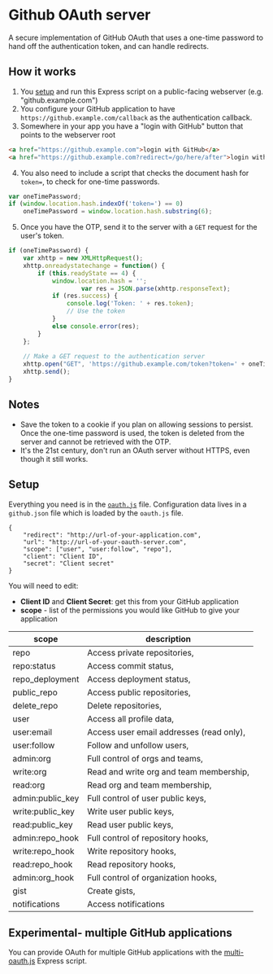 # Github OAuth server

A secure implementation of GitHub OAuth that uses a one-time password to hand off the authentication token, and can handle redirects.

## How it works

1. You [setup](#setup) and run this Express script on a public-facing webserver (e.g. "github.example.com")
2. You configure your GitHub application to have `https://github.example.com/callback` as the authentication callback.
3. Somewhere in your app you have a "login with GitHub" button that points to the webserver root
```html
<a href="https://github.example.com">login with GitHub</a>
<a href="https://github.example.com?redirect=/go/here/after">login with GitHub and return to page</a>
```
4. You also need to include a script that checks the document hash for `token=`, to check for one-time passwords.
```javascript
var oneTimePassword;
if (window.location.hash.indexOf('token=') == 0)
	oneTimePassword = window.location.hash.substring(6);
```
5. Once you have the OTP, send it to the server with a `GET` request for the user's token.
```javascript
if (oneTimePassword) {
	var xhttp = new XMLHttpRequest();
	xhttp.onreadystatechange = function() {
		if (this.readyState == 4) {
			window.location.hash = '';
	                var res = JSON.parse(xhttp.responseText);
			if (res.success) {
				console.log('Token: ' + res.token);
				// Use the token
			}
			else console.error(res);
		}
	};
	
	// Make a GET request to the authentication server
	xhttp.open("GET", 'https://github.example.com/token?token=' + oneTimePassword, true);
	xhttp.send();
}
```

## Notes

- Save the token to a cookie if you plan on allowing sessions to persist. Once the one-time password is used, the token is deleted from the server and cannot be retrieved with the OTP. 
- It's the 21st century, don't run an OAuth server without HTTPS, even though it still works.

## Setup

Everything you need is in the [`oauth.js`](oauth.js) file. Configuration data lives in a `github.json` file which is loaded by the `oauth.js` file. 

```
{
	"redirect": "http://url-of-your-application.com",
	"url": "http://url-of-your-oauth-server.com",
	"scope": ["user", "user:follow", "repo"],
	"client": "Client ID",
	"secret": "Client secret"
}
```

You will need to edit:
- **Client ID** and **Client Secret**: get this from your GitHub application
- **scope** - list of the permissions you would like GitHub to give your application

|scope|description|
|-----|-----------|
|repo|Access private repositories,|
|repo:status| Access commit status,|
|repo_deployment| Access deployment status,|
|public_repo| Access public repositories,|
|delete_repo| Delete repositories,|
|user| Access all profile data,|
|user:email| Access user email addresses (read only),|
|user:follow| Follow and unfollow users,|
|admin:org| Full control of orgs and teams,|
|write:org| Read and write org and team membership,|
|read:org| Read org and team membership,|
|admin:public_key| Full control of user public keys,|
|write:public_key| Write user public keys,|
|read:public_key| Read user public keys,|
|admin:repo_hook| Full control of repository hooks,|
|write:repo_hook| Write repository hooks,|
|read:repo_hook| Read repository hooks,|
|admin:org_hook| Full control of organization hooks,|
|gist| Create gists,|
|notifications| Access notifications|

## Experimental- multiple GitHub applications

You can provide OAuth for multiple GitHub applications with the [multi-oauth.js](multi-oauth.js) Express script.

